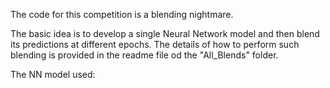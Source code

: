 The code for this competition is a blending nightmare.

The basic idea is to develop a single Neural Network model and then blend its predictions at different epochs. The details of how to perform such blending is provided in the readme file od the "All_Blends" folder.

The NN model used: